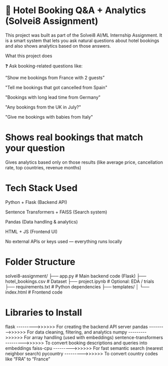 # 🏨 Hotel Booking Q&A + Analytics (Solvei8 Assignment)

This project was built as part of the Solvei8 AI/ML Internship Assignment.
It is a smart system that lets you ask natural questions about hotel bookings and also shows analytics based on those answers.

 What this project does

❓ Ask booking-related questions like:

“Show me bookings from France with 2 guests”

"Tell me bookings that got cancelled from Spain"

"Bookings with long lead time from Germany"

"Any bookings from the UK in July?"

"Give me bookings with babies from Italy"



# Shows real bookings that match your question

Gives analytics based only on those results
(like average price, cancellation rate, top countries, revenue months)


# Tech Stack Used
Python + Flask (Backend API)

Sentence Transformers + FAISS (Search system)

Pandas (Data handling & analytics)

HTML + JS (Frontend UI)

No external APIs or keys used — everything runs locally

# Folder Structure

solvei8-assignment/
├── app.py                # Main backend code (Flask)
├── hotel_bookings.csv    # Dataset
├── project.ipynb         # Optional: EDA / trials
├── requirements.txt      # Python dependencies
├── templates/
│   └── index.html        # Frontend code



# Libraries to Install

flask --------->>>>>> For creating the backend API server
pandas --------->>>>>>	For data cleaning, filtering, and analytics
numpy --------->>>>>>	For array handling (used with embeddings)
sentence-transformers --------->>>>>>	To convert booking descriptions and queries into embeddings
faiss-cpu --------->>>>>>	For fast semantic search (nearest neighbor search)
pycountry --------->>>>>>	To convert country codes like “FRA” to “France”
